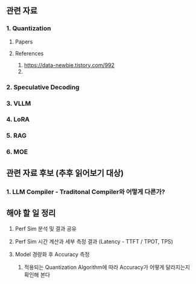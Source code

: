 ## 관련 자료

### 1. Quantization
1. Papers

2. References
   1. https://data-newbie.tistory.com/992
   2. 


### 2. Speculative Decoding

### 3. VLLM



### 4. LoRA


### 5. RAG


### 6. MOE


## 관련 자료 후보 (추후 읽어보기 대상)
### 1. LLM Compiler - Traditonal Compiler와 어떻게 다른가? <br>


## 해야 할 일 정리
1. Perf Sim 분석 및 결과 공유
  1. Perf Sim 시간 계산과 세부 측정 결과 (Latency - TTFT / TPOT, TPS)

1. Model 경량화 후 Accuracy 측정
   1. 적용되는 Quantization Algorithm에 따라 Accuracy가 어떻게 달라지는지 확인해 본다
